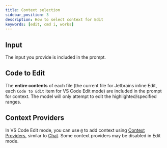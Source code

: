 ```yaml
---
title: Context selection
sidebar_position: 3
description: How to select context for Edit
keywords: [edit, cmd i, works]
---
```


## Input

The input you provide is included in the prompt.

## Code to Edit

The **entire contents** of each file (the current file for Jetbrains inline Edit, each `Code to Edit` item for VS Code Edit mode) are included in the prompt for context. The model will only attempt to edit the highlighted/specified ranges.

## Context Providers

In VS Code Edit mode, you can use `@` to add context using [Context Providers](../customize/context-providers.mdx), similar to [Chat](../chat/context-selection.md). Some context providers may be disabled in Edit mode.
